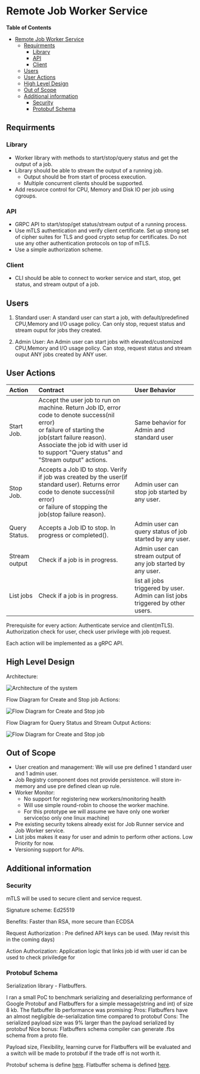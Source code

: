 # Remote Job Worker Service



**Table of Contents**
- [Remote Job Worker Service](#remote-job-worker-service)
	- [Requirments](#requirments)
		- [Library](#library)
		- [API](#api)
		- [Client](#client)
	- [Users](#users)
	- [User Actions](#user-actions)
	- [High Level Design](#high-level-design)
	- [Out of Scope](#out-of-scope)
	- [Additional information](#additional-information)
		- [Security](#security)
		- [Protobuf Schema](#protobuf-schema)


## Requirments

### Library
+ Worker library with methods to start/stop/query status and get the output of a job.
+ Library should be able to stream the output of a running job.
	+ Output should be from start of process execution.
	+ Multiple concurrent clients should be supported.
+ Add resource control for CPU, Memory and Disk IO per job using cgroups.
### API
+ GRPC API to start/stop/get status/stream output of a running process.
+ Use mTLS authentication and verify client certificate. Set up strong set of cipher suites for TLS and good crypto setup for certificates. Do not use any other authentication protocols on top of mTLS.
+ Use a simple authorization scheme.
### Client
+ CLI should be able to connect to worker service and start, stop, get status, and stream output of a job.

## Users

1) Standard user: A standard user can start a job, with default/predefined CPU,Memory and I/O usage policy. Can only stop, request status and stream ouput for jobs they created.

2) Admin User: An Admin user can start jobs with elevated/customized CPU,Memory and I/O usage policy. Can stop, request status and stream ouput ANY jobs created by ANY user.
		
## User Actions

| Action  | Contract  | User Behavior |
| :------------ |:---------------| :-----|
| Start Job.      | Accept the user job to run on machine. Return Job ID, error code to denote success(nil error) <br/> or failure of starting the job(start failure reason). <br/> Associate the job id with user id to support "Query status" and "Stream output" actions. | Same behavior for Admin and standard user |
| Stop Job.      |  Accepts a Job ID to stop. Verify if job was created by the user(if standard user). Returns error code to denote success(nil error)<br/> or failure of stopping the job(stop failure reason).       |   Admin user can stop job started by any user. |
| Query Status. | Accepts a Job ID to stop. In progress or completed().       |    Admin user can query status of job started by any user. |
| Stream output | Check if a job is in progress.        |    Admin user can stream output of any job started by any user. |
| List jobs | Check if a job is in progress.        |    list all jobs triggered by user. Admin can list jobs triggered by other users. |

Prerequisite for every action: Authenticate service and client(mTLS). Authorization check for user, check user privilege with job request.

Each action will be implemented as a gRPC API.

## High Level Design

Architecture:

 ![Architecture of the system](Architecture.png)

Flow Diagram for Create and Stop job Actions:

 ![Flow Diagram for Create and Stop job](FlowDiagram-CreateStop.png)

Flow Diagram for Query Status and Stream Output Actions:

![Flow Diagram for Create and Stop job](FlowDiagram-QueryStatus-StreamOutput.png)

## Out of Scope

- User creation and management: We will use pre defined 1 standard user and 1 admin user.
- Job Registry component does not provide persistence. will store in-memory and use pre defined clean up rule.
- Worker Monitor:
  -  No support for registering new workers/monitoring health
  -  Will use simple round-robin to choose the worker machine.
  -  For this prototype we will assume we have only one worker service(so only one linux machine)
- Pre existing security tokens already exist for Job Runner service and Job Worker service.
- List jobs makes it easy for user and admin to perform other actions. Low Priority for now.
- Versioning support for APIs.

## Additional information

### Security

mTLS will be used to secure client and service request.

Signature scheme: Ed25519

Benefits: Faster than RSA, more secure than ECDSA

Request Authorization : Pre defined API keys can be used. (May revisit this in the coming days)

Action Authorization: Application logic that links job id with user id can be used to check priviledge for 

### Protobuf Schema

Serialization library - Flatbuffers.

I ran a small PoC to benchmark serializing and deserializing performance of Google Protobuf and Flatbuffers for a simple message(string and int) of size 8 kb. The flatbuffer lib performance was promising:
	Pros: Flatbuffers have an almost negligible de-serialization time compared to protobuf
	Cons: The serialized payload size was 9% larger than the payload serialized by protobuf
	Nice bonus: Flatbuffers schema compiler can generate .fbs schema from a proto file. 

Payload size, Flexibility, learning curve for Flatbuffers will be evaluated and a switch will be made to protobuf if the trade off is not worth it.

Protobuf schema is define [here](api/proto/jobService.proto). Flatbuffer schema is defined [here]().